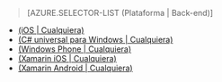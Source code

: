 > [AZURE.SELECTOR-LIST (Plataforma | Back-end)]
- [(iOS | Cualquiera)](../articles/mobile-services-ios-get-started-offline-data.md)
- [(C# universal para Windows | Cualquiera)](../articles/mobile-services-windows-store-dotnet-get-started-offline-data.md)
- [(Windows Phone | Cualquiera)](../articles/mobile-services-windows-phone-get-started-offline-data.md)
- [(Xamarin iOS | Cualquiera)](../articles/mobile-services-xamarin-ios-get-started-offline-data.md)
- [(Xamarin Android | Cualquiera)](../articles/mobile-services-xamarin-android-get-started-offline-data.md)

<!--HONumber=49-->